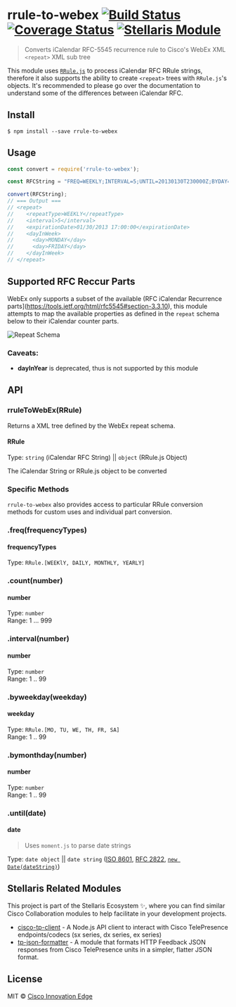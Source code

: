 # rrule-to-webex [![Build Status](https://travis-ci.org/cisco-ie/rrule-to-webex.svg?branch=master)](https://travis-ci.org/cisco-ie/rrule-to-webex) [![Coverage Status](https://coveralls.io/repos/github/cisco-ie/rrule-to-webex/badge.svg?branch=master)](https://coveralls.io/github/cisco-ie/rrule-to-webex?branch=master) [![Stellaris Module](https://img.shields.io/badge/%20✨%20Stellaris-Module-0092ff.svg?style=flat-square)](https://github.com/stellaris-ie/)

> Converts iCalendar RFC-5545 recurrence rule to Cisco's WebEx XML `<repeat>` XML sub tree

This module uses [`RRule.js`](https://github.com/jakubroztocil/rrule) to process iCalendar RFC RRule strings, therefore it also supports the ability to create `<repeat>` trees with `RRule.js`'s objects. It's recommended to please go over the documentation to understand some of the differences between iCalendar RFC. 

## Install

```
$ npm install --save rrule-to-webex
```


## Usage

```js
const convert = require('rrule-to-webex');

const RFCString = "FREQ=WEEKLY;INTERVAL=5;UNTIL=20130130T230000Z;BYDAY=MO,FR";

convert(RFCString);
// === Output ===
// <repeat>
//    <repeatType>WEEKLY</repeatType>
//    <interval>5</interval>
//    <expirationDate>01/30/2013 17:00:00</expirationDate>
//    <dayInWeek>
//      <day>MONDAY</day>
//      <day>FRIDAY</day>
//    </dayInWeek>
// </repeat>
```

## Supported RFC Reccur Parts
WebEx only supports a subset of the available (RFC iCalendar Recurrence parts](https://tools.ietf.org/html/rfc5545#section-3.3.10), this module attempts to map the available properties as defined in the `repeat` schema below to their iCalendar counter parts.

![Repeat Schema](https://user-images.githubusercontent.com/6020066/27402017-dfa99724-568a-11e7-949c-b6e5e479c8f1.png)

### Caveats:
- **dayInYear** is deprecated, thus is not supported by this module

## API

### rruleToWebEx(RRule)

Returns a XML tree defined by the WebEx repeat schema.

#### RRule

Type: `string` (iCalendar RFC String) || `object` (RRule.js Object)

The iCalendar String or RRule.js object to be converted

### Specific Methods
`rrule-to-webex` also provides access to particular RRule conversion methods for custom uses and individual part conversion.

### .freq(frequencyTypes)
#### frequencyTypes
Type: `RRule.[WEEKlY, DAILY, MONTHLY, YEARLY]`

### .count(number)
#### number
Type: `number`<br>
Range: 1 ... 999

### .interval(number)
#### number
Type: `number`<br>
Range: 1 .. 99

### .byweekday(weekday)
#### weekday
Type: `RRule.[MO, TU, WE, TH, FR, SA]`<br>
Range: 1 .. 99

### .bymonthday(number)
#### number
Type: `number`<br>
Range: 1 .. 99

### .until(date)
#### date
> Uses `moment.js` to parse date strings

Type: `date object` || `date string` ([ISO 8601](https://en.wikipedia.org/wiki/ISO_8601), [RFC 2822](https://tools.ietf.org/html/rfc2822#section-3.3), [`new Date(dateString)`](https://developer.mozilla.org/en-US/docs/Web/JavaScript/Reference/Global_Objects/Date))

## Stellaris Related Modules
This project is part of the Stellaris Ecosystem ✨, where you can find similar Cisco Collaboration modules to help facilitate in your development projects.

- [cisco-tp-client](https://github.com/cisco-ie/cisco-tp-client) - A Node.js API client to interact with Cisco TelePresence endpoints/codecs (sx series, dx series, ex series)
- [tp-json-formatter](https://github.com/cisco-ie/tp-json-formatter) - A module that formats HTTP Feedback JSON responses from Cisco TelePresence units in a simpler, flatter JSON format.

## License

MIT © [Cisco Innovation Edge](https://github.com/cisco-ie/rrule-to-webex)
